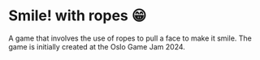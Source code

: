 # Smile! with ropes 😁
A game that involves the use of ropes to pull a face to make it smile. The game is initially created at the Oslo Game Jam 2024.
